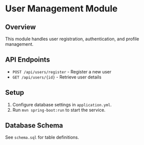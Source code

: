 # User Management Module

## Overview
This module handles user registration, authentication, and profile management.

## API Endpoints
- `POST /api/users/register` - Register a new user
- `GET /api/users/{id}` - Retrieve user details

## Setup
1. Configure database settings in `application.yml`.
2. Run `mvn spring-boot:run` to start the service.

## Database Schema
See `schema.sql` for table definitions.